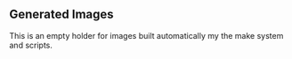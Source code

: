 Generated Images
----------------

This is an empty holder for images built automatically my the make system and scripts.
